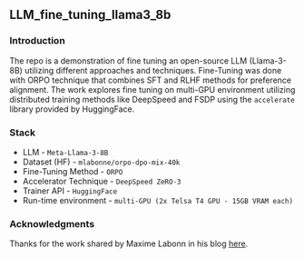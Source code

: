 ## LLM_fine_tuning_llama3_8b

### Introduction

The repo is a demonstration of fine tuning an open-source LLM (Llama-3-8B) utilizing different approaches and techniques. Fine-Tuning was done with ORPO technique that combines SFT and RLHF methods for preference alignment. The work explores fine tuning on multi-GPU environment utilizing distributed training methods like DeepSpeed and FSDP using the ```accelerate``` library provided by HuggingFace.


### Stack

* LLM - ```Meta-Llama-3-8B```
* Dataset (HF) - ```mlabonne/orpo-dpo-mix-40k```
* Fine-Tuning Method - ```ORPO```
* Accelerator Technique - ```DeepSpeed ZeRO-3```
* Trainer API - ```HuggingFace```
* Run-time environment - ```multi-GPU (2x Telsa T4 GPU - 15GB VRAM each)```


### Acknowledgments

Thanks for the work shared by Maxime Labonn in his blog [here](https://mlabonne.github.io/blog/posts/2024-04-19_Fine_tune_Llama_3_with_ORPO.html).

